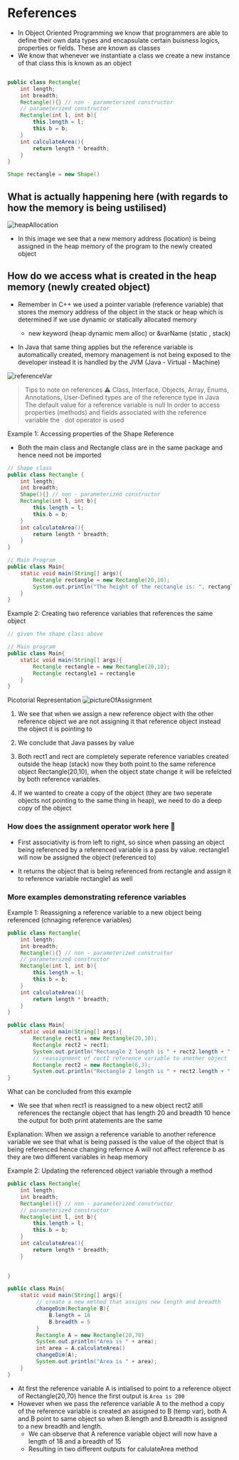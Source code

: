 # References 
- In Object Oriented Programming we know that programmers are able to define their own data types and encapsulate certain buisness logics, properties or fields. These are known as classes 
- We know that whenever we instantiate a class we create a new instance of that class this is known as an object 

``` Java

public class Rectangle{
    int length;
    int breadth;
    Rectangle(){} // non - parameterized constructor 
    // parameterized constructor
    Rectangle(int l, int b){
        this.length = l;
        this.b = b;
    }
    int calculateArea(){
        return length * breadth;
    }
}

Shape rectangle = new Shape()
```
## What is actually happening here (with regards to how the memory is being ustilised)
![heapAllocation](heapAllocation.jpeg)

- In this image we see that a new memory address (location) is being assigned in the heap memory of the program to the newly created object

## How do we access what is created in the heap memory (newly created object)
- Remember in C++ we used a pointer variable (reference variable) that stores the memory address of the object in the stack or heap which is determined if we use dynamic or statically allocated memory 
    - new keyword (heap dynamic mem alloc) or &varName (static , stack)

- In Java that same thing applies but the reference variable is automatically created, memory management is not being exposed to the developer instead it is handled by the JVM (Java - Virtual - Machine)

![referenceVar](reference.jpeg)

> Tips to note on references ⚠️
> Class, Interface, Objects, Array, Enums, Annotations, User-Defined types are of the reference type in Java
> The default value for a reference variable is null
> In order to access properties (methods) and fields associated with the reference variable the . dot operator is used

Example 1: Accessing properties of the Shape Reference
- Both the main class and Rectangle class are in the same package and hence need not be imported 
``` Java
// Shape class 
public class Rectangle {
    int length;
    int breadth;
    Shape(){} // non - parameterized constructor 
    Rectangle(int l, int b){
        this.length = l;
        this.b = b;
    }
    int calculateArea(){
        return length * breadth;
    }
}

// Main Program 
public class Main{
    static void main(String[] args){
        Rectangle rectangle = new Rectangle(20,10);
        System.out.println("The height of the rectangle is: ", rectangle.calculateArea());
    }
}
```

Example 2: Creating two reference variables that references the same object

```Java
// given the shape class above 

// Main program 
public class Main{
    static void main(String[] args){
        Rectangle rectangle = new Rectangle(20,10);
        Rectangle rectangle1 = rectangle
    }
}
```

Picotorial Representation 
![pictureOfAssignment](objectAssignment.png)

1. We see that when we assign a new reference object with the other reference object we are not assigning it that reference object instead the object it is pointing to

2. We conclude that Java passes by value

3. Both rect1 and rect are completely seperate reference variables created outside the heap (stack) now they both point to the same reference object Rectangle(20,10), when the object state change it will be refelcted by both reference variables.

4. If we wanted to create a copy of the object (they are two seperate objects not pointing to the same thing in heap), we need to do a deep copy of the object

### How does the assignment operator work here 🤔
- First associativity is from left to right, so since when passing an object being referenced by a referenced variable is a pass by value. rectangle1 will now be assigned the object (referenced to)
  
- It returns the object that is being referenced from rectangle and assign it to reference variable rectangle1 as well


### More examples demonstrating reference variables 

Example 1: Reassigning a reference variable to a new object being referenced (chnaging reference variables)

``` Java
public class Rectangle{
    int length;
    int breadth;
    Rectangle(){} // non - parameterized constructor 
    // parameterized constructor
    Rectangle(int l, int b){
        this.length = l;
        this.b = b;
    }
    int calculateArea(){
        return length * breadth;
    }
}

public class Main{
    static void main(String[] args){
        Rectangle rect1 = new Rectangle(20,10);
        Rectangle rect2 = rect1;
        System.out.println("Rectangle 2 length is " + rect2.length + " and bredath is " + rect2.breadth);
        // reassignment of rect1 reference variable to another object
        Rectangle rect2 = new Rectangle(6,3);
        System.out.println("Rectangle 2 length is " + rect2.length + " and bredath is " + rect2.breadth);
}
```

What can be concluded from this example
- We see that when rect1 is reassigned to a new object rect2 atill references the rectangle object that has length 20 and breadth 10 hence the output for both print atatements are the same

Explanation: When we assign a reference variable to another reference variable we see that what is being passed is the value of the object that is being referenced hence changing refernce A will not affect reference b as they are two different variables in heap memory

Example 2: Updating the referenced object variable through a method 


``` Java
public class Rectangle{
    int length;
    int breadth;
    Rectangle(){} // non - parameterized constructor 
    // parameterized constructor
    Rectangle(int l, int b){
        this.length = l;
        this.b = b;
    }
    int calculateArea(){
        return length * breadth;
    }

   
}

public class Main{
    static void main(String[] args){
         // create a new method that assigns new length and breadth
         changeDim(Rectangle B){
             B.length = 18
             B.breadth = 5
         }
         Rectangle A = new Rectangle(20,70)
         System.out.println("Area is " + area);
         int area = A.calculateArea()
         changeDim(A);
         System.out.println("Area is " + area);
    }
}
```
- At first the reference variable A is intialised to point to a reference object of Rectangle(20,70) hence the first output is ``` Area is 200 ```
- However when we pass the reference variable A to the method a copy of the reference variable is created an assigned to B (temp var), both A and B point to same object so when B.length and B.breadth is assigned to a new breadth and length.
  - We can observe that A reference variable object will now have a length of 18 and a breadth of 15
  - Resulting in two different outputs for calulateArea method 
